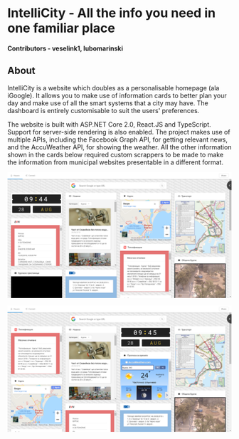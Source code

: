 # IntelliCity - All the info you need in one familiar place

#### Contributors - veselink1, lubomarinski

## About
IntelliCity is a website which doubles as a personalisable homepage (ala iGoogle). It allows you to make use of information cards to better plan your day and make use of all the smart systems that a city may have. The dashboard is entirely customisable to suit the users' preferences.

The website is built with ASP.NET Core 2.0, React.JS and TypeScript. Support for server-side rendering is also enabled. The project makes use of multiple APIs, including the Facebook Graph API, for getting relevant news, and the AccuWeather API, for showing the weather. All the other information shown in the cards below required custom scrappers to be made to make the information from municipal websites presentable in a different format. 

![Preview](https://github.com/veselink1/IntelliCity/blob/master/Screenshots/Screenshot%20(157).png)

![Preview](https://github.com/veselink1/IntelliCity/blob/master/Screenshots/Screenshot%20(158).png)
